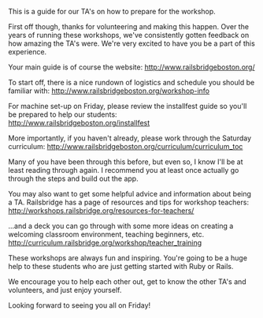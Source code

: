 This is a guide for our TA's on how to prepare for the workshop.

First off though, thanks for volunteering and making this happen. Over the years
of running these workshops, we've consistently gotten feedback on how amazing
the TA's were. We're very excited to have you be a part of this experience.

Your main guide is of course the website:
    http://www.railsbridgeboston.org/

To start off, there is a nice rundown of logistics and schedule you should be familiar with:
    http://www.railsbridgeboston.org/workshop-info

For machine set-up on Friday, please review the installfest guide so you'll be prepared to help our students:
    http://www.railsbridgeboston.org/installfest

More importantly, if you haven't already, please work through the Saturday curriculum:
    http://www.railsbridgeboston.org/curriculum/curriculum_toc

Many of you have been through this before, but even so, I know I'll be at least reading through again.
I recommend you at least once actually go through the steps and build out the app.

You may also want to get some helpful advice and information about being a TA.
Railsbridge has a page of resources and tips for workshop teachers:
http://workshops.railsbridge.org/resources-for-teachers/

...and a deck you can go through with some more ideas on creating a welcoming
classroom environment, teaching beginners, etc.
http://curriculum.railsbridge.org/workshop/teacher_training

These workshops are always fun and inspiring. You're going to be a huge help to
these students who are just getting started with Ruby or Rails.

We encourage you to help each other out, get to know the other TA's and
volunteers, and just enjoy yourself.

Looking forward to seeing you all on Friday!

